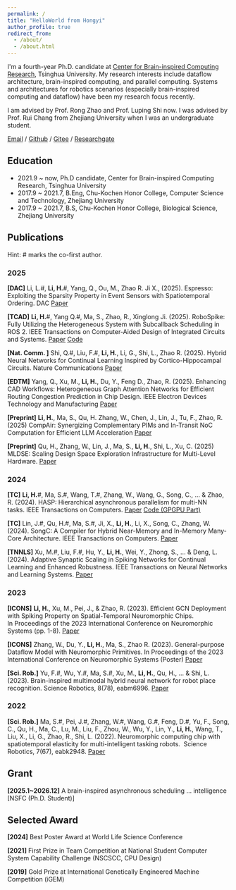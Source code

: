 ```yaml
---
permalink: /
title: "HelloWorld from Hongyi"
author_profile: true
redirect_from: 
  - /about/
  - /about.html
---
```


I'm a fourth-year Ph.D. candidate at [Center for Brain-inspired Computing Research](https://www.cbicr.tsinghua.edu.cn/), Tsinghua University. My research interests include dataflow architecture, brain-inspired computing, and parallel computing. Systems and architectures for robotics scenarios (especially brain-inspired computing and dataflow) have been my research focus recently.

I am advised by Prof. Rong Zhao and Prof. Luping Shi now. I was advised by Prof. Rui Chang from Zhejiang University when I was an undergraduate student.

[Email](hy-li21@mails.tsinghua.edu.cn) / [Github](https://github.com/Man0xbfc00380) / [Gitee](https://gitee.com/lhy_giytee) / [Researchgate](https://www.researchgate.net/profile/Hongyi-Li-30)

## Education

- 2021.9 ~ now, Ph.D candidate, Center for Brain-inspired Computing Research, Tsinghua University
- 2017.9 ~ 2021.7, B.Eng, Chu-Kochen Honor College, Computer Science and Technology, Zhejiang University
- 2017.9 ~ 2021.7, B.S, Chu-Kochen Honor College, Biological Science, Zhejiang University

## Publications

Hint: \# marks the co-first author.

### 2025

**[DAC]** Li, L.#, **Li, H.**#, Yang, Q., Ou, M., Zhao R. Ji X., (2025). Espresso: Exploiting the Sparsity Property in Event Sensors with Spatiotemporal Ordering. DAC [Paper](https://github.com/Man0xbfc00380/hongyi.github.io/blob/master/files/Espresso_DAC25_Final.pdf)

**[TCAD]** **Li, H.**#, Yang Q.#, Ma, S., Zhao, R., Xinglong Ji. (2025). RoboSpike: Fully Utilizing the Heterogeneous System with Subcallback Scheduling in ROS 2. IEEE Transactions on Computer-Aided Design of Integrated Circuits and Systems. [Paper](https://ieeexplore.ieee.org/document/10870360) [Code](https://github.com/Man0xbfc00380/robospike)

**[Nat. Comm. ]** Shi, Q.#, Liu, F.#, **Li, H.**, Li, G., Shi, L., Zhao R. (2025). Hybrid Neural Networks for Continual Learning Inspired by Cortico-Hippocampal Circuits. Nature Communications [Paper](https://www.nature.com/articles/s41467-025-56405-9)

**[EDTM]** Yang, Q., Xu, M., **Li, H.**, Du, Y., Feng D., Zhao, R. (2025). Enhancing CAD Workflows: Heterogeneous Graph Attention Networks for Efficient Routing Congestion Prediction in Chip Design. IEEE Electron Devices Technology and Manufacturing [Paper](https://ieeexplore.ieee.org/document/11040935)

**[Preprint]** **Li, H.**, Ma, S., Qu, H. Zhang, W., Chen, J., Lin, J., Tu, F., Zhao, R. (2025) CompAir: Synergizing Complementary PIMs and In-Transit NoC Computation for Efficient LLM Acceleration [Paper](https://arxiv.org/pdf/2509.13710) 

**[Preprint]** Qu, H., Zhang, W., Lin, J., Ma, S., **Li, H.**, Shi, L., Xu, C. (2025) MLDSE: Scaling Design Space Exploration Infrastructure for Multi-Level Hardware. [Paper](https://arxiv.org/pdf/2503.21297)

### 2024

**[TC]** **Li, H.**#, Ma, S.#, Wang, T.#, Zhang, W., Wang, G., Song, C., ... & Zhao, R. (2024). HASP: Hierarchical asynchronous parallelism for multi-NN tasks. IEEE Transactions on Computers. [Paper](https://ieeexplore.ieee.org/document/10311077) [Code (GPGPU Part)](https://github.com/Man0xbfc00380/gpgpu-sim-hasp)

**[TC]** Lin, J.#, Qu, H.#, Ma, S.#,  Ji, X., **Li, H.**, Li, X., Song, C., Zhang, W. (2024). SongC: A Compiler for Hybrid Near-Memory and In-Memory Many-Core Architecture. IEEE Transactions on Computers. [Paper](https://ieeexplore.ieee.org/document/10242088)

**[TNNLS]** Xu, M.#, Liu, F.#, Hu, Y., **Li, H.**, Wei, Y., Zhong, S., ... & Deng, L. (2024). Adaptive Synaptic Scaling in Spiking Networks for Continual Learning and Enhanced Robustness. IEEE Transactions on Neural Networks and Learning Systems. [Paper](https://ieeexplore.ieee.org/document/10479209)

### 2023

**[ICONS]** **Li, H.**, Xu, M., Pei, J., & Zhao, R. (2023). Efficient GCN Deployment with Spiking Property on Spatial-Temporal Neuromorphic Chips. In Proceedings of the 2023 International Conference on Neuromorphic Systems (pp. 1-8). [Paper](https://dl.acm.org/doi/abs/10.1145/3589737.3605983)

**[ICONS]** Zhang, W., Du, Y., **Li, H.**, Ma, S., Zhao R. (2023). General-purpose Dataflow Model with Neuromorphic Primitives. In Proceedings of the 2023 International Conference on Neuromorphic Systems (Poster) [Paper](https://arxiv.org/abs/2408.01090)

**[Sci. Rob.]** Yu, F.#, Wu, Y.#, Ma, S.#, Xu, M., **Li, H.**, Qu, H., ... & Shi, L. (2023). Brain-inspired multimodal hybrid neural network for robot place recognition. Science Robotics, 8(78), eabm6996. [Paper](https://www.science.org/doi/10.1126/scirobotics.abm6996)

### 2022

**[Sci. Rob.]** Ma, S.#, Pei, J.#, Zhang, W.#, Wang, G.#, Feng, D.#, Yu, F., Song, C., Qu, H., Ma, C., Lu, M., Liu, F., Zhou, W., Wu, Y., Lin, Y., **Li, H.**, Wang, T., Liu, X., Li, G., Zhao, R., Shi, L. (2022). Neuromorphic computing chip with spatiotemporal elasticity for multi-intelligent tasking robots.  Science Robotics, 7(67), eabk2948. [Paper](https://www.science.org/doi/10.1126/scirobotics.abk2948)

## Grant

**[2025.1~2026.12]** A brain-inspired asynchronous scheduling ... intelligence [NSFC (Ph.D. Student)]

## Selected Award

**[2024]** Best Poster Award at World Life Science Conference

**[2021]** First Prize in Team Competition at National Student Computer System Capability Challenge (NSCSCC, CPU Design)

**[2019]** Gold Prize at International Genetically Engineered Machine Competition (iGEM)
